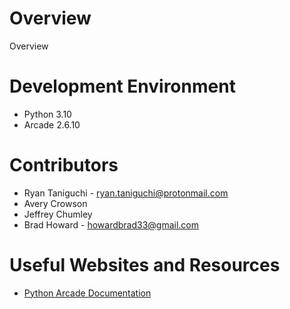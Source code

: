 # Overview
Overview 

# Development Environment
* Python 3.10
* Arcade 2.6.10

# Contributors
* Ryan Taniguchi - ryan.taniguchi@protonmail.com
* Avery Crowson
* Jeffrey Chumley
* Brad Howard - howardbrad33@gmail.com

# Useful Websites and Resources
* [Python Arcade Documentation](https://api.arcade.academy/en/latest/)
